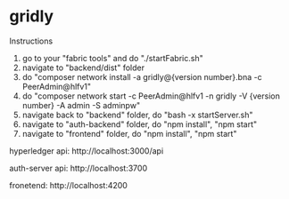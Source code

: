 # gridly

Instructions
1. go to your "fabric tools" and do "./startFabric.sh"
2. navigate to "backend/dist" folder
3. do "composer network install -a gridly@{version number}.bna -c PeerAdmin@hlfv1"
4. do "composer network start -c PeerAdmin@hlfv1 -n gridly -V {version number} -A admin -S adminpw"
5. navigate back to "backend" folder, do "bash -x startServer.sh"
6. navigate to "auth-backend" folder, do "npm install", "npm start"
7. navigate to "frontend" folder, do "npm install", "npm start"

hyperledger api: http://localhost:3000/api

auth-server api: http://localhost:3700

fronetend: http://localhost:4200
